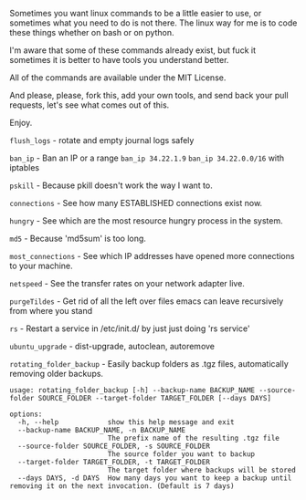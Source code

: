 Sometimes you want linux commands to be a little easier to use, or sometimes what you need to do is not there.
The linux way for me is to code these things whether on bash or on python.

I'm aware that some of these commands already exist, but fuck it sometimes it is better to have tools you understand better.

All of the commands are available under the MIT License.

And please, please, fork this, add your own tools, and send back your pull requests, let's see what comes out of this.

Enjoy.

`flush_logs` - rotate and empty journal logs safely

`ban_ip` - Ban an IP or a range `ban_ip 34.22.1.9` `ban_ip 34.22.0.0/16` with iptables

`pskill` - Because pkill doesn't work the way I want to.

`connections` - See how many ESTABLISHED connections exist now.

`hungry` - See which are the most resource hungry process in the system.

`md5` - Because 'md5sum' is too long.

`most_connections` - See which IP addresses have opened more connections to your machine.

`netspeed` - See the transfer rates on your network adapter live.

`purgeTildes` - Get rid of all the left over files emacs can leave recursively from where you stand

`rs` - Restart a service in /etc/init.d/ by just just doing 'rs service'

`ubuntu_upgrade` - dist-upgrade, autoclean, autoremove

`rotating_folder_backup` - Easily backup folders as .tgz files, automatically removing older backups.

```
usage: rotating_folder_backup [-h] --backup-name BACKUP_NAME --source-folder SOURCE_FOLDER --target-folder TARGET_FOLDER [--days DAYS]

options:
  -h, --help            show this help message and exit
  --backup-name BACKUP_NAME, -n BACKUP_NAME
                        The prefix name of the resulting .tgz file
  --source-folder SOURCE_FOLDER, -s SOURCE_FOLDER
                        The source folder you want to backup
  --target-folder TARGET_FOLDER, -t TARGET_FOLDER
                        The target folder where backups will be stored
  --days DAYS, -d DAYS  How many days you want to keep a backup until removing it on the next invocation. (Default is 7 days)
```
